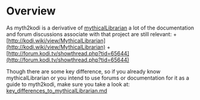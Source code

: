 # Overview



As myth2kodi is a derivative of [mythicalLibrarian](https://github.com/adamoutler/mythicallibrarian)
a lot of the documentation and forum discussions associate with that project
are still relevant:
    + [http://kodi.wiki/view/MythicalLibrarian](http://kodi.wiki/view/MythicalLibrarian)
    + [http://forum.kodi.tv/showthread.php?tid=65644](http://forum.kodi.tv/showthread.php?tid=65644)

Though there are some key difference, so if you already know mythicalLibrarian
or you intend to use forums or documentation for it as a guide to myth2kodi,
make sure you take a look at:   
[key_differences_to_mythicalLibrarian.md](./key_differences_to_mythicalLibrarian.md)

